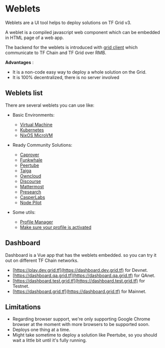 # Weblets

Weblets are a UI tool helps to deploy solutions on TF Grid v3.

A weblet is a compiled javascript web component which can be embedded in HTML page of a web app.

The backend for the weblets is introduced with [grid client](../javascript/grid3_javascript_readme.md) which communicate to TF Chain and TF Grid over RMB.

__Advantages__ :

- It is a non-code easy way to deploy a whole solution on the Grid.
- It is 100% decentralized, there is no server involved

## Weblets list

There are several weblets you can use like: 

- Basic Environments:
  - [Virtual Machine](./weblets_vm.md)
  - [Kubernetes](./weblets_k8s.md)
  - [NixOS MicroVM](./weblets_nixos_micro.md)

- Ready Community Solutions:
  - [Caprover](./weblets_caprover.md)
  - [Funkwhale](./weblets_funkwhale.md)
  - [Peertube](./weblets_peertube.md)
  - [Taiga](./weblets_taiga.md)
  - [Owncloud](./weblets_owncloud.md)
  - [Discourse](./weblets_discourse.md)
  - [Mattermost](./weblets_mattermost.md)
  - [Presearch](./weblets_presearch.md)
  - [CasperLabs](./weblets_casper.md)
  - [Node Pilot](./weblets_nodepilot.md)

- Some utils:
  - [Profile Manager](./weblets_profile_manager.md)
  - [Make sure your profile is activated](./weblets_profile_manager.md)

## Dashboard
Dashboard is a Vue app that has the weblets embedded. so you can try it out on different TF Chain networks.
- [https://play.dev.grid.tf](https://dashboard.dev.grid.tf) for Devnet.
- [https://dashboard.qa.grid.tf](https://dashboard.qa.grid.tf) for QAnet.
- [https://dashboard.test.grid.tf](https://dashboard.test.grid.tf) for Testnet.
- [https://dashboard.grid.tf](https://dashboard.grid.tf) for Mainnet.

## Limitations

- Regarding browser support, we're only supporting Google Chrome browser at the moment with more browsers to be supported soon. 
- Deploys one thing at a time.
- Might take sometime to deploy a solution like Peertube, so you should wait a little bit until it's fully running.